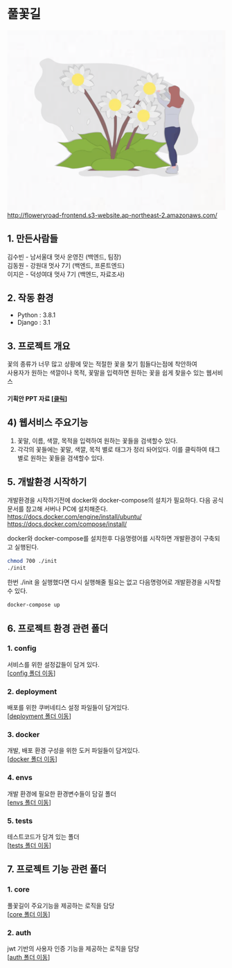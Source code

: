 # 풀꽃길
![](./floweryroad.png)
<a href="http://floweryroad-frontend.s3-website.ap-northeast-2.amazonaws.com/">http://floweryroad-frontend.s3-website.ap-northeast-2.amazonaws.com/</a>

## 1. 만든사람들
김수빈 - 남서울대 멋사 운영진 (백엔드, 팀장)<br/>
김동원 - 강원대 멋사 7기 (백엔드, 프론트엔드)<br/>
이지은 - 덕성여대 멋사 7기 (백엔드, 자료조사)

## 2. 작동 환경
* Python : 3.8.1
* Django : 3.1

## 3. 프로젝트 개요
꽃의 종류가 너무 많고 상황에 맞는 적절한 꽃을 찾기 힘들다는점에 착안하여<br/>
사용자가 원하는 색깔이나 목적, 꽃말을 입력하면 원하는 꽃을 쉽게 찾을수 있는 웹서비스 
#### 기획안 PPT 자료 [<a href="/presentation.pdf">클릭</a>]

## 4) 웹서비스 주요기능
1. 꽃말, 이름, 색깔, 목적을 입력하여 원하는 꽃들을 검색할수 있다.
2. 각각의 꽃들에는 꽃말, 색깔, 목적 별로 태그가 정리 돠어있다. 이를 클릭하여 태그별로 원하는 꽃들을 검색할수 있다.

## 5. 개발환경 시작하기
개발환경을 시작하기전에 docker와 docker-compose의 설치가 필요하다. 다음 공식문서를 참고해 서버나 PC에 설치해준다.
<a href="https://docs.docker.com/engine/install/ubuntu/">https://docs.docker.com/engine/install/ubuntu/</a>
<a href="https://docs.docker.com/compose/install/">https://docs.docker.com/compose/install/</a>

docker와 docker-compose를 설치한후 다음명령어를 시작하면 개발환경이 구축되고 실행된다.

```sh
chmod 700 ./init
./init
```

한번 ./init 을 실행했다면 다시 실행해줄 필요는 없고 다음명령어로 개발환경을 시작할수 있다.
```sh
docker-compose up
```

## 6. 프로젝트 환경 관련 폴더
### 1. config
서비스를 위한 설정값들이 담겨 있다.
<br>
[<a href="/config">config 폴더 이동</a>]

### 2. deployment
배포를 위한 쿠버네티스 설정 파일들이 담겨있다.<br>
[<a href="/deployment">deployment 폴더 이동</a>]

### 3. docker
개발, 배포 환경 구성을 위한 도커 파일들이 담겨있다.<br>
[<a href="/docker">docker 폴더 이동</a>]

### 4. envs
개발 환경에 필요한 환경변수들이 담길 폴더<br>
[<a href="/envs">envs 폴더 이동</a>]

### 5. tests
테스트코드가 담겨 있는 폴더<br>
[<a href="/tests">tests 폴더 이동</a>]

## 7. 프로젝트 기능 관련 폴더
### 1. core 
풀꽃길이 주요기능을 제공하는 로직을 담당<br>
[<a href="/core">core 폴더 이동</a>]

### 2. auth
jwt 기반의 사용자 인증 기능을 제공하는 로직을 담당<br>
[<a href="/auth">auth 폴더 이동</a>]
